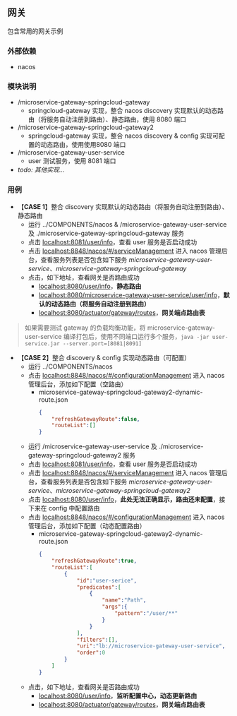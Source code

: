 ## 网关
包含常用的网关示例

### 外部依赖
* nacos

### 模块说明
* /microservice-gateway-springcloud-gateway
  * springcloud-gateway 实现，整合 nacos discovery 实现默认的动态路由（将服务自动注册到路由）、静态路由，使用 8080 端口
* /microservice-gateway-springcloud-gateway2
  * springcloud-gateway 实现，整合 nacos discovery & config 实现可配置的动态路由，使用使用8080 端口
* /microservice-gateway-user-service
  * user 测试服务，使用 8081 端口
* *todo: 其他实现...*

### 用例
* 【**CASE 1**】整合 discovery 实现默认的动态路由（将服务自动注册到路由）、静态路由
  * 运行 ../COMPONENTS/nacos & /microservice-gateway-user-service 及 ./microservice-gateway-springcloud-gateway 服务
  * 点击 [localhost:8081/user/info](http://localhost:8081/user/info)，查看 user 服务是否启动成功 
  * 点击 [localhost:8848/nacos/#/serviceManagement](http://localhost:8848/nacos/#/serviceManagement) 进入 nacos 管理后台，查看服务列表是否包含如下服务 *microservice-gateway-user-service*、*microservice-gateway-springcloud-gateway*
  * 点击，如下地址，查看网关是否路由成功
    * [localhost:8080/user/info](http://localhost:8080/user/info)，**静态路由**
    * [localhost:8080/microservice-gateway-user-service/user/info](http://localhost:8080/microservice-gateway-user-service/user/info)，**默认的动态路由（将服务自动注册到路由）**
    * [localhost:8080/actuator/gateway/routes](http://localhost:8080/actuator/gateway/routes)，**网关端点路由表**
> 如果需要测试 gateway 的负载均衡功能，将 microservice-gateway-user-service 编译打包后，使用不同端口运行多个服务，`java -jar user-service.jar --server.port=[8081|8091]`
* 【**CASE 2**】整合 discovery & config 实现动态路由（可配置）
  * 运行 ../COMPONENTS/nacos
  * 点击 [localhost:8848/nacos/#/configurationManagement](http://localhost:8848/nacos/#/configurationManagement) 进入 nacos 管理后台，添加如下配置（空路由）
      * microservice-gateway-springcloud-gateway2-dynamic-route.json
        ```json
        {
            "refreshGatewayRoute":false,
            "routeList":[]
        }
        ```
  * 运行 /microservice-gateway-user-service 及 ./microservice-gateway-springcloud-gateway2 服务
  * 点击 [localhost:8081/user/info](http://localhost:8081/user/info)，查看 user 服务是否启动成功
  * 点击 [localhost:8848/nacos/#/serviceManagement](http://localhost:8848/nacos/#/serviceManagement) 进入 nacos 管理后台，查看服务列表是否包含如下服务 *microservice-gateway-user-service*、*microservice-gateway-springcloud-gateway2*
  * 点击 [localhost:8080/user/info](http://localhost:8080/user/info)，**此处无法正确显示，路由还未配置**，接下来在 config 中配置路由
  * 点击 [localhost:8848/nacos/#/configurationManagement](http://localhost:8848/nacos/#/configurationManagement) 进入 nacos 管理后台，添加如下配置（动态配置路由）
    * microservice-gateway-springcloud-gateway2-dynamic-route.json
      ```json
      {
          "refreshGatewayRoute":true,
          "routeList":[
              {
                  "id":"user-serice",
                  "predicates":[
                      {
                          "name":"Path",
                          "args":{
                              "pattern":"/user/**"
                          }
                      }
                  ],
                  "filters":[],
                  "uri":"lb://microservice-gateway-user-service",
                  "order":0
              }
          ]
      }
      ```
  * 点击，如下地址，查看网关是否路由成功
      * [localhost:8080/user/info](http://localhost:8080/user/info)，**监听配置中心，动态更新路由**
      * [localhost:8080/actuator/gateway/routes](http://localhost:8080/actuator/gateway/routes)，**网关端点路由表**